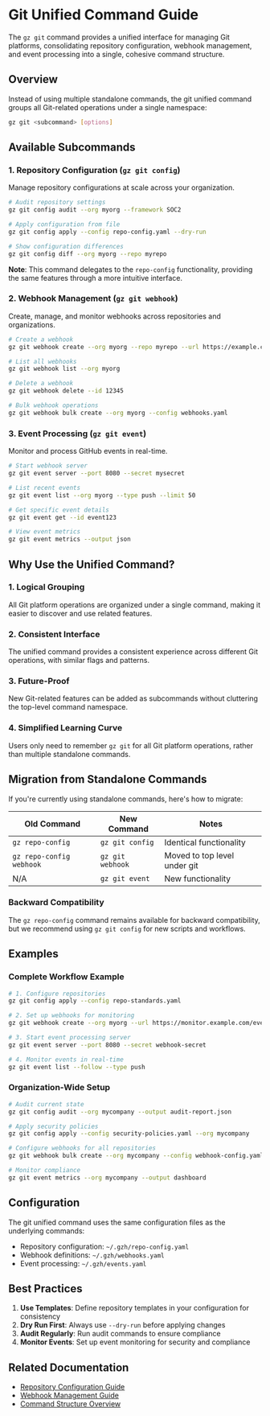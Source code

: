# Git Unified Command Guide

The `gz git` command provides a unified interface for managing Git platforms, consolidating repository configuration, webhook management, and event processing into a single, cohesive command structure.

## Overview

Instead of using multiple standalone commands, the git unified command groups all Git-related operations under a single namespace:

```bash
gz git <subcommand> [options]
```

## Available Subcommands

### 1. Repository Configuration (`gz git config`)

Manage repository configurations at scale across your organization.

```bash
# Audit repository settings
gz git config audit --org myorg --framework SOC2

# Apply configuration from file
gz git config apply --config repo-config.yaml --dry-run

# Show configuration differences
gz git config diff --org myorg --repo myrepo
```

**Note**: This command delegates to the `repo-config` functionality, providing the same features through a more intuitive interface.

### 2. Webhook Management (`gz git webhook`)

Create, manage, and monitor webhooks across repositories and organizations.

```bash
# Create a webhook
gz git webhook create --org myorg --repo myrepo --url https://example.com/webhook

# List all webhooks
gz git webhook list --org myorg

# Delete a webhook
gz git webhook delete --id 12345

# Bulk webhook operations
gz git webhook bulk create --org myorg --config webhooks.yaml
```

### 3. Event Processing (`gz git event`)

Monitor and process GitHub events in real-time.

```bash
# Start webhook server
gz git event server --port 8080 --secret mysecret

# List recent events
gz git event list --org myorg --type push --limit 50

# Get specific event details
gz git event get --id event123

# View event metrics
gz git event metrics --output json
```

## Why Use the Unified Command?

### 1. **Logical Grouping**
All Git platform operations are organized under a single command, making it easier to discover and use related features.

### 2. **Consistent Interface**
The unified command provides a consistent experience across different Git operations, with similar flags and patterns.

### 3. **Future-Proof**
New Git-related features can be added as subcommands without cluttering the top-level command namespace.

### 4. **Simplified Learning Curve**
Users only need to remember `gz git` for all Git platform operations, rather than multiple standalone commands.

## Migration from Standalone Commands

If you're currently using standalone commands, here's how to migrate:

| Old Command | New Command | Notes |
|-------------|-------------|-------|
| `gz repo-config` | `gz git config` | Identical functionality |
| `gz repo-config webhook` | `gz git webhook` | Moved to top level under git |
| N/A | `gz git event` | New functionality |

### Backward Compatibility

The `gz repo-config` command remains available for backward compatibility, but we recommend using `gz git config` for new scripts and workflows.

## Examples

### Complete Workflow Example

```bash
# 1. Configure repositories
gz git config apply --config repo-standards.yaml

# 2. Set up webhooks for monitoring
gz git webhook create --org myorg --url https://monitor.example.com/events

# 3. Start event processing server
gz git event server --port 8080 --secret webhook-secret

# 4. Monitor events in real-time
gz git event list --follow --type push
```

### Organization-Wide Setup

```bash
# Audit current state
gz git config audit --org mycompany --output audit-report.json

# Apply security policies
gz git config apply --config security-policies.yaml --org mycompany

# Configure webhooks for all repositories
gz git webhook bulk create --org mycompany --config webhook-config.yaml

# Monitor compliance
gz git event metrics --org mycompany --output dashboard
```

## Configuration

The git unified command uses the same configuration files as the underlying commands:

- Repository configuration: `~/.gzh/repo-config.yaml`
- Webhook definitions: `~/.gzh/webhooks.yaml`
- Event processing: `~/.gzh/events.yaml`

## Best Practices

1. **Use Templates**: Define repository templates in your configuration for consistency
2. **Dry Run First**: Always use `--dry-run` before applying changes
3. **Audit Regularly**: Run audit commands to ensure compliance
4. **Monitor Events**: Set up event monitoring for security and compliance

## Related Documentation

- [Repository Configuration Guide](repository-management/repo-config-user-guide.md)
- [Webhook Management Guide](../08-integrations/webhook-management-guide.md)
- [Command Structure Overview](../analysis/current-command-structure.md)